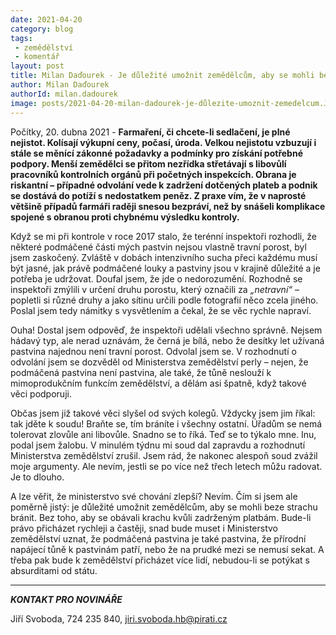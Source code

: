 ```yaml
---
date: 2021-04-20
category: blog
tags:
 - zemědělství
 - komentář
layout: post
title: Milan Daďourek - Je důležité umožnit zemědělcům, aby se mohli beze strachu bránit
author: Milan Daďourek
authorId: milan.dadourek
image: posts/2021-04-20-milan-dadourek-je-důlezite-umoznit-zemedelcum.JPG
---
```


Počítky, 20. dubna 2021 - **Farmaření, či chcete-li sedlačení, je plné nejistot. Kolísají výkupní ceny, počasí, úroda. Velkou nejistotu vzbuzují i stále se měnící zákonné požadavky a podmínky pro získání potřebné podpory. Menší zemědělci se přitom nezřídka střetávají s libovůlí pracovníků kontrolních orgánů při početných inspekcích. Obrana je riskantní – případné odvolání vede k zadržení dotčených plateb a podnik se dostává do potíží s nedostatkem peněz. Z praxe vím, že v naprosté většině případů farmáři raději snesou bezpráví, než by snášeli komplikace spojené s obranou proti chybnému výsledku kontroly.**

Když se mi při kontrole v roce 2017 stalo, že terénní inspektoři rozhodli, že některé podmáčené části mých pastvin nejsou vlastně travní porost, byl jsem zaskočený. Zvláště v dobách intenzivního sucha přeci každému musí být jasné, jak právě podmáčené louky a pastviny jsou v krajině důležité a je potřeba je udržovat. Doufal jsem, že jde o nedorozumění. Rozhodně se inspektoři zmýlili v určení druhu porostu, který označili za *„netravní“* – popletli si různé druhy a jako sítinu určili podle fotografií něco zcela jiného. Poslal jsem tedy námitky s vysvětlením a čekal, že se věc rychle napraví. 

Ouha! Dostal jsem odpověď, že inspektoři udělali všechno správně. Nejsem hádavý typ, ale nerad uznávám, že černá je bílá, nebo že desítky let užívaná pastvina najednou není travní porost. Odvolal jsem se. V rozhodnutí o odvolání jsem se dozvěděl od Ministerstva zemědělství perly – nejen, že podmáčená pastvina není pastvina, ale také, že tůně neslouží k mimoprodukčním funkcím zemědělství, a dělám asi špatně, když takové věci podporuji.

Občas jsem již takové věci slyšel od svých kolegů. Vždycky jsem jim říkal: tak jděte k soudu! Braňte se, tím bráníte i všechny ostatní. Úřadům se nemá tolerovat zlovůle ani libovůle. Snadno se to říká. Teď se to týkalo mne. Inu, podal jsem žalobu. V minulém týdnu mi soud dal zapravdu a rozhodnutí Ministerstva zemědělství zrušil. Jsem rád, že nakonec alespoň soud zvážil moje argumenty. Ale nevím, jestli se po více než třech letech můžu radovat. Je to dlouho.

A lze věřit, že ministerstvo své chování zlepší? Nevím. Čím si jsem ale poměrně jistý: je důležité umožnit zemědělcům, aby se mohli beze strachu bránit. Bez toho, aby se obávali krachu kvůli zadrženým platbám. Bude-li právo přicházet rychleji a častěji, snad bude muset i Ministerstvo zemědělství uznat, že podmáčená pastvina je také pastvina, že přírodní napájecí tůně k pastvinám patří, nebo že na prudké mezi se nemusí sekat. A třeba pak bude k zemědělství přicházet více lidí, nebudou-li se potýkat s absurditami od státu.

---

***KONTAKT PRO NOVINÁŘE*** 

Jiří Svoboda, 724 235 840, <jiri.svoboda.hb@pirati.cz>
